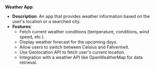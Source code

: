**Weather App**:
   - **Description**: An app that provides weather information based on the user's location or a searched city.
   - **Features**:
     - Fetch current weather conditions (temperature, conditions, wind speed, etc.).
     - Display weather forecast for the upcoming days.
     - Allow users to switch between Celsius and Fahrenheit.
     - Use Geolocation API to fetch user's current location.
     - Integration with a weather API like OpenWeatherMap for data retrieval.
